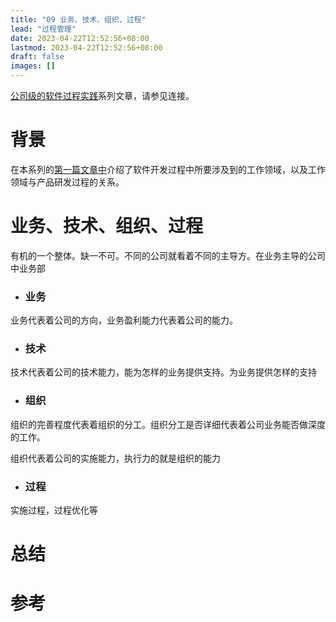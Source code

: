 ```yaml
---
title: "09 业务、技术、组织、过程"
lead: "过程管理"
date: 2023-04-22T12:52:56+08:00
lastmod: 2023-04-22T12:52:56+08:00
draft: false
images: []
---
```


[公司级的软件过程实践](https://www.jianshu.com/c/e5ef522ce765)系列文章，请参见连接。

# 背景

在本系列的[第一篇文章中](https://www.jianshu.com/p/55fd6a0eb188)介绍了软件开发过程中所要涉及到的工作领域，以及工作领域与产品研发过程的关系。

# 业务、技术、组织、过程
有机的一个整体。缺一不可。不同的公司就看着不同的主导方。在业务主导的公司中业务部

- ### 业务
业务代表着公司的方向，业务盈利能力代表着公司的能力。

- ### 技术
技术代表着公司的技术能力，能为怎样的业务提供支持。为业务提供怎样的支持

- ### 组织
组织的完善程度代表着组织的分工。组织分工是否详细代表着公司业务能否做深度的工作。

组织代表着公司的实施能力，执行力的就是组织的能力

- ### 过程
实施过程，过程优化等

# 总结


# 参考
